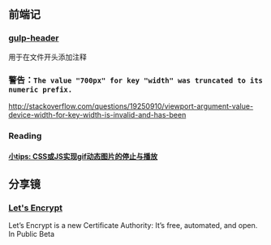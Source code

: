 ## 前端记

### [gulp-header](https://www.npmjs.com/package/gulp-header)

用于在文件开头添加注释

### 警告：`The value "700px" for key "width" was truncated to its numeric prefix.`

http://stackoverflow.com/questions/19250910/viewport-argument-value-device-width-for-key-width-is-invalid-and-has-been

### Reading

#### [小tips: CSS或JS实现gif动态图片的停止与播放](http://www.zhangxinxu.com/wordpress/2015/12/css3-animation-js-canvas-gif-pause-stop-play/)

## 分享镜

### [Let's Encrypt](https://letsencrypt.org/)

Let’s Encrypt is a new Certificate Authority: 
It’s free, automated, and open. 
In Public Beta

